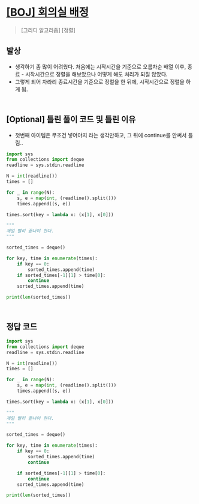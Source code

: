 # [[BOJ] 회의실 배정](https://www.acmicpc.net/problem/1931)

> [그리디 알고리즘] [정렬]

## 발상

- 생각하기 좀 많이 어려웠다. 처음에는 시작시간을 기준으로 오름차순 배열 이후, 종료 - 시작시간으로 정렬을 해보았으나 어떻게 해도 처리가 되질 않았다.
- 그렇게 되어 차라리 종료시간을 기준으로 정렬을 한 뒤에, 시작시간으로 정렬을 하게 됨.

## <br>[Optional] 틀린 풀이 코드 및 틀린 이유

- 첫번째 아이템은 무조건 넣어야지 라는 생각만하고, 그 뒤에 continue를 안써서 틀림..

```python
import sys
from collections import deque
readline = sys.stdin.readline

N = int(readline())
times = []

for _ in range(N):
    s, e = map(int, (readline().split()))
    times.append((s, e))

times.sort(key = lambda x: (x[1], x[0]))

"""
제일 빨리 끝나야 한다.
"""

sorted_times = deque()

for key, time in enumerate(times):
    if key == 0:
        sorted_times.append(time)
    if sorted_times[-1][1] > time[0]:
        continue
    sorted_times.append(time)

print(len(sorted_times))
```

## <br>정답 코드

```python
import sys
from collections import deque
readline = sys.stdin.readline

N = int(readline())
times = []

for _ in range(N):
    s, e = map(int, (readline().split()))
    times.append((s, e))

times.sort(key = lambda x: (x[1], x[0]))

"""
제일 빨리 끝나야 한다.
"""

sorted_times = deque()

for key, time in enumerate(times):
    if key == 0:
        sorted_times.append(time)
        continue

    if sorted_times[-1][1] > time[0]:
        continue
    sorted_times.append(time)

print(len(sorted_times))
```
